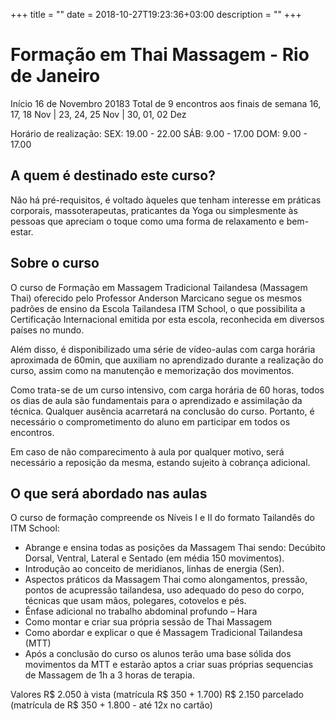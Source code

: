 +++
title = ""
date = 2018-10-27T19:23:36+03:00
description = ""
+++

# Formação em Thai Massagem - Rio de Janeiro

Início 16 de Novembro 20183
Total de 9 encontros aos finais de semana
16, 17, 18 Nov | 23, 24, 25 Nov | 30, 01, 02 Dez

Horário de realização:
SEX: 19.00 - 22.00
SÁB: 9.00 - 17.00
DOM: 9.00 - 17.00


## A quem é destinado este curso?

Não há pré-requisitos, é voltado àqueles que tenham interesse em práticas corporais, massoterapeutas, praticantes da Yoga ou simplesmente às pessoas que apreciam o toque como uma forma de relaxamento e bem-estar.

## Sobre o curso

O curso de Formação em Massagem Tradicional Tailandesa (Massagem Thai) oferecido pelo Professor Anderson Marcicano segue os mesmos padrões de ensino da Escola Tailandesa ITM School, o que possibilita a Certificação Internacional emitida por esta escola, reconhecida em diversos países no mundo.

Além disso, é disponibilizado uma série de vídeo-aulas com carga horária aproximada de 60min, que auxiliam no aprendizado durante a realização do curso, assim como na manutenção e memorização dos movimentos.

Como trata-se de um curso intensivo, com carga horária de 60 horas, todos os dias de aula são fundamentais para o aprendizado e assimilação da técnica. Qualquer ausência acarretará na conclusão do curso. Portanto, é necessário o comprometimento do aluno em participar em todos os encontros.

Em caso de não comparecimento à aula por qualquer motivo, será necessário a reposição da mesma, estando sujeito à cobrança adicional.

## O que será abordado nas aulas

O curso de formação compreende os Níveis I e II do formato Tailandês do ITM School:

- Abrange e ensina todas as posições da Massagem Thai sendo: Decúbito Dorsal, Ventral, Lateral e Sentado (em média 150 movimentos).
- Introdução ao conceito de meridianos, linhas de energia (Sen).
- Aspectos práticos da Massagem Thai como alongamentos, pressão, pontos de acupressão tailandesa, uso adequado do peso do corpo, técnicas que usam mãos, polegares, cotovelos e pés.
- Ênfase adicional no trabalho abdominal profundo – Hara
- Como montar e criar sua própria sessão de Thai Massagem
- Como abordar e explicar o que é Massagem Tradicional Tailandesa (MTT)
- Após a conclusão do curso os alunos terão uma base sólida dos movimentos da MTT e estarão aptos a criar suas próprias sequencias de Massagem de 1h a 3 horas de terapia.

Valores
R$ 2.050 à vista (matrícula R$ 350 + 1.700)
R$ 2.150 parcelado (matrícula de R$ 350 + 1.800 - até 12x no cartão)
